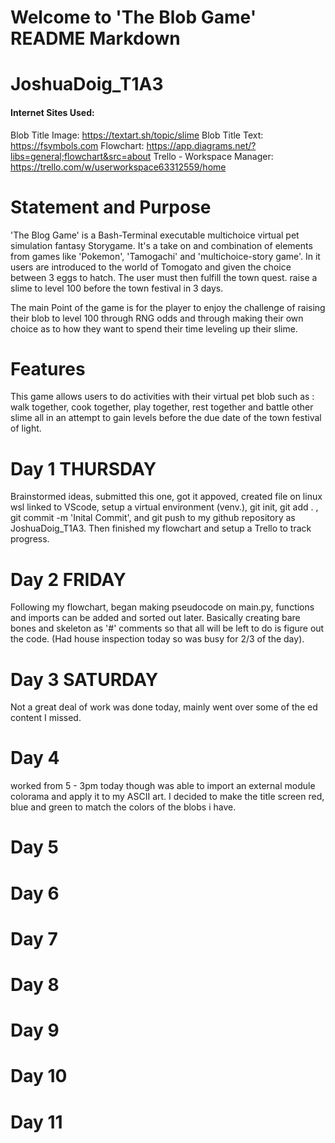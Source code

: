 # Welcome to 'The Blob Game' README Markdown 
# JoshuaDoig_T1A3

#### Internet Sites Used:
Blob Title Image: https://textart.sh/topic/slime 
Blob Title Text: https://fsymbols.com 
Flowchart: https://app.diagrams.net/?libs=general;flowchart&src=about
Trello - Workspace Manager: https://trello.com/w/userworkspace63312559/home

# Statement and Purpose
'The Blog Game' is a Bash-Terminal executable multichoice virtual pet simulation fantasy Storygame. It's a take on and combination of elements from games like 'Pokemon', 'Tamogachi' and 'multichoice-story game'. In it users are introduced to the world of Tomogato and given the choice between 3 eggs to hatch. The user must then fulfill the town quest. raise a slime to level 100 before the town festival in 3 days. 

The main Point of the game is for the player to enjoy the challenge of raising their blob to level 100 through RNG odds and through making their own choice as to how they want to spend their time leveling up their slime.

# Features
This game allows users to do activities with their virtual pet blob such as : walk together, cook together, play together, rest together and battle other slime all in an attempt to gain levels before the due date of the town festival of light.


# Day 1 THURSDAY
Brainstormed ideas, submitted this one, got it appoved, created file on linux wsl linked to VScode, setup a virtual environment (venv.), git init,  git add . , git commit -m 'Inital Commit', and git push to my github repository as JoshuaDoig_T1A3. Then finished my flowchart and setup a Trello to track progress.
# Day 2 FRIDAY
Following my flowchart, began making pseudocode on main.py, functions and imports can be added and sorted out later. Basically creating bare bones and skeleton as '#' comments so that all will be left to do is figure out the code. (Had house inspection today so was busy for 2/3 of the day).

# Day 3 SATURDAY
Not a great deal of work was done today, mainly went over some of the ed content I missed.

# Day 4 
worked from 5 - 3pm  today though was able to import an external module colorama and apply it to my ASCII art. I decided to make the title screen red, blue and green to match the colors of the blobs i have.

# Day 5 
# Day 6 
# Day 7 
# Day 8 
# Day 9 
# Day 10 
# Day 11